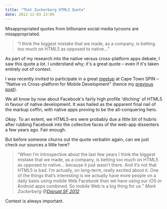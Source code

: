 ```yaml
---
title: "That Zuckerberg HTML5 Quote"
date: 2012-12-03 23:09
---
```


Misappropriated quotes from billionaire social media tycoons are misappropriated.

><q>I think the biggest mistake that we made, as a company, is betting too much on HTML5 as opposed to native…</q>

As part of my research into the native versus cross-platform apps debate, I saw this quote a _lot_. I understand why; it's a great quote – even if it's taken entirely out of context.

I was recently invited to participate in a great [meetup](http://www.spin.org.za/2012/11/28/spinjam-photos/) at Cape Town SPIN – "Native vs Cross-platform for Mobile Development" (hence my [previous post](/blog/2012/11/20/native-vs-cross-platform-for-mobile-development/)).

We all know by now about Facebook's fairly high profile 'ditching' of HTML5 in favour of native development. It was hailed as the apparent final nail of the markup coffin, with native apps proving to be the all-conquering hero.

*Okay*. To an extent, we HTML5-ers were probably due a little bit of hubris after rubbing Facebook into the collective faces of the web-app dissenters a few years ago. Fair enough.

But before someone churns out the quote verbatim again, can we just check our sources a little here?

><q>When I’m introspective about the last few years I think the biggest mistake that we made, as a company, is betting too much on HTML5 as opposed to native… because it just wasn’t there. And it’s not that HTML5 is bad. I’m actually, on long-term, really excited about it. One of the things that’s interesting is we actually have more people on a daily basis using mobile Web Facebook than we have using our iOS or Android apps combined. So mobile Web is a big thing for us.</q>
> <cite>Mark Zuckerberg @[Disrupt SF 2012](http://techcrunch.com/2012/09/11/mark-zuckerberg-our-biggest-mistake-with-mobile-was-betting-too-much-on-html5/)</cite>

Context is always important.

